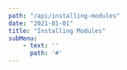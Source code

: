 ```yaml
---
path: "/api/installing-modules"
date: "2021-01-01"
title: "Installing Modules"
subMenu: 
    - text: ''
      path: '#'
---
```


